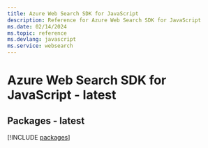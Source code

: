 ```yaml
---
title: Azure Web Search SDK for JavaScript
description: Reference for Azure Web Search SDK for JavaScript
ms.date: 02/14/2024
ms.topic: reference
ms.devlang: javascript
ms.service: websearch
---
```

# Azure Web Search SDK for JavaScript - latest
## Packages - latest
[!INCLUDE [packages](web-search-index.md)]